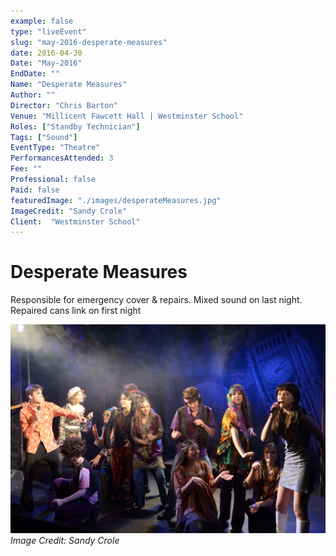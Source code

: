 ```yaml
---
example: false
type: "liveEvent"
slug: "may-2016-desperate-measures"
date: 2016-04-30
Date: "May-2016"
EndDate: ""
Name: "Desperate Measures"
Author: ""
Director: "Chris Barton"
Venue: "Millicent Fawcett Hall | Westminster School"
Roles: ["Standby Technician"]
Tags: ["Sound"]
EventType: "Theatre"
PerformancesAttended: 3
Fee: ""
Professional: false
Paid: false
featuredImage: "./images/desperateMeasures.jpg"
ImageCredit: "Sandy Crole"
Client:  "Westminster School"
---
```


# Desperate Measures

Responsible for emergency cover & repairs. Mixed sound on last night. Repaired cans link on first night

![Image by Sandy Crole](./images/desperateMeasures.jpg)
*Image Credit: Sandy Crole*


